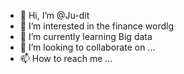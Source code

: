 - 👋 Hi, I’m @Ju-dit
- 👀 I’m interested in the finance wordlg
- 🌱 I’m currently learning Big data
- 💞️ I’m looking to collaborate on ...
- 📫 How to reach me ...

<!---
Ju-dit/Ju-dit is a ✨ special ✨ repository because its `README.md` (this file) appears on your GitHub profile.
You can click the Preview link to take a look at your changes.
--->

